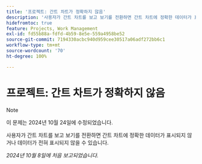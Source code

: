 ```yaml
---
title: '프로젝트: 간트 차트가 정확하지 않음'
description: '사용자가 간트 차트를 보고 보기를 전환하면 간트 차트에 정확한 데이터가 표시되지 않거나 데이터가 전혀 표시되지 않을 수 있습니다. '
hidefromtoc: true
feature: Projects, Work Management
exl-id: fd55b88a-fdfd-4b59-8e5e-559a4958be52
source-git-commit: 7194330acbc940d959cee30517a06adf272bb6c1
workflow-type: tm+mt
source-wordcount: '70'
ht-degree: 100%

---
```


# 프로젝트: 간트 차트가 정확하지 않음

>[!NOTE]
>
>이 문제는 2024년 10월 24일에 수정되었습니다.

사용자가 간트 차트를 보고 보기를 전환하면 간트 차트에 정확한 데이터가 표시되지 않거나 데이터가 전혀 표시되지 않을 수 있습니다.

_2024년 10월 8일에 처음 보고되었습니다._
